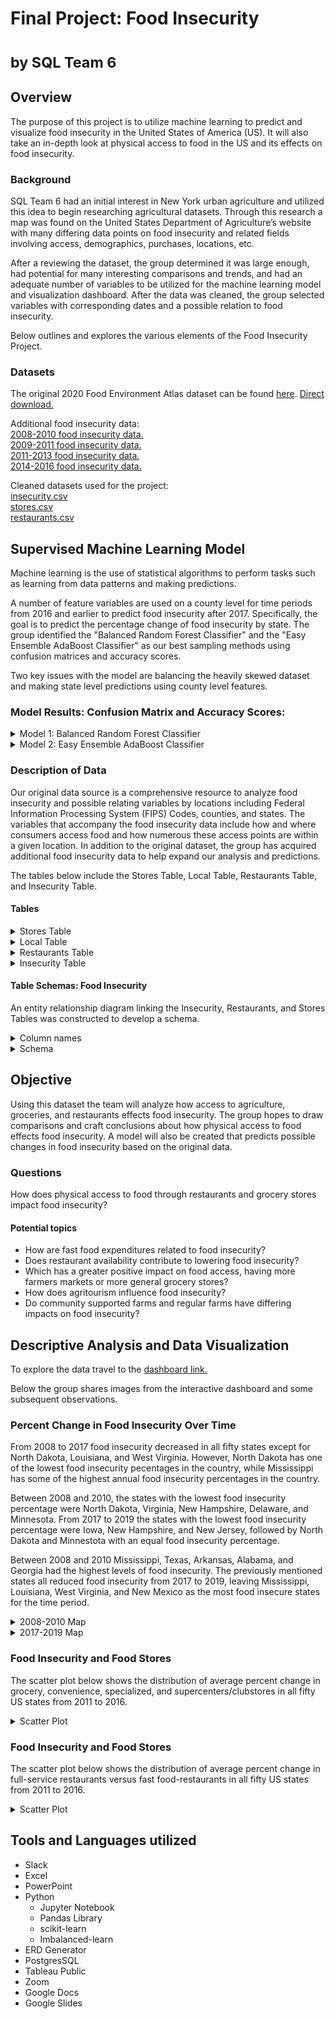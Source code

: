 
# Final Project: Food Insecurity <dl><sub>by SQL Team 6 </sub></dl>

## Overview 

The purpose of this project is to utilize machine learning to predict and visualize food insecurity in the United States of America (US). It will also take an in-depth look at physical access to food in the US and its effects on food insecurity.

### Background
SQL Team 6 had an initial interest in New York urban agriculture and utilized this idea to begin researching agricultural datasets. Through this research a map was found on the United States Department of Agriculture’s website with many differing data points on food insecurity and related fields involving access, demographics, purchases, locations, etc.

After a reviewing the dataset, the group determined it was large enough, had potential for many interesting comparisons and trends, and had an adequate number of variables to be utilized for the machine learning model and visualization dashboard. After the data was cleaned, the group selected variables with corresponding dates and a possible relation to food insecurity.

Below outlines and explores the various elements of the Food Insecurity Project.

### Datasets

The original 2020 Food Environment Atlas dataset can be found [here](https://www.ers.usda.gov/data-products/food-environment-atlas/data-access-and-documentation-downloads/).
 [Direct download.](https://www.ers.usda.gov/webdocs/DataFiles/80526/FoodEnvironmentAtlas.xls?v=2489.7)<br>

Additional food insecurity data:<br>
[2008-2010 food insecurity data.](https://www.ers.usda.gov/webdocs/publications/44906/6893_err125_2_.pdf?v=5244)  <br>
[2009-2011 food insecurity data.](https://www.ers.usda.gov/webdocs/publications/45020/30967_err141.pdf)  <br>
[2011-2013 food insecurity data.](https://www.ers.usda.gov/webdocs/publications/45265/48787_err173.pdf)  <br>
[2014-2016 food insecurity data.](https://www.ers.usda.gov/webdocs/publications/84973/err-237.pdf?v=219.4)  <br>

Cleaned datasets used for the project:<br>
[insecurity.csv](https://github.com/macicchino/Food_Insecurity/blob/main/Datasets/insecurity.csv)<br>
[stores.csv](https://github.com/macicchino/Food_Insecurity/blob/main/Datasets/stores.csv)<br>
[restaurants.csv](https://github.com/macicchino/Food_Insecurity/blob/main/Datasets/restaurants.csv)<br>

## Supervised Machine Learning Model

Machine learning is the use of statistical algorithms to perform tasks such as learning from data patterns and making predictions. 

A number of feature variables are used on a county level for time periods from 2016 and earlier to predict food insecurity after 2017. Specifically, the goal is to predict the percentage change of food insecurity by state. The group identified the "Balanced Random Forest Classifier" and the "Easy Ensemble AdaBoost Classifier" as our best sampling methods using confusion matrices and accuracy scores. 

Two key issues with the model are balancing the heavily skewed dataset and making state level predictions using county level features.


### Model Results: Confusion Matrix and Accuracy Scores:

<details><summary>Model 1: Balanced Random Forest Classifier</summary>

<img src="Resources/Images/BalancedRandomForestClassifier.png" width=70% height=70% title="Balanced Random Forest Classifier">

</details>
<details><summary>Model 2: Easy Ensemble AdaBoost Classifier</summary>

<img src="Resources/Images/EasyEnsembleAdaBoostClassifier.png" width=70% height=70% title="Easy Ensemble AdaBoost Classifier">

</details>

### Description of Data
Our original data source is a comprehensive resource to analyze food insecurity and possible relating variables by locations including Federal Information Processing System (FIPS) Codes, counties, and states. The variables that accompany the food insecurity data include how and where consumers access food and how numerous these access points are within a given location. In addition to the original dataset, the group has acquired additional food insecurity data to help expand our analysis and predictions.

The tables below include the Stores Table, Local Table, Restaurants Table, and Insecurity Table. 

#### Tables 

<Details><Summary>Stores Table</Summary>
The Stores Table shows the percent change of grocery stores from 2011 to 2016 by FIPS, state and county.

![dev_1](Resources/Images/stores.png "Stores Image")

 </Details>

<Details><Summary>Local Table</Summary>

The Local Table shows the percent change of direct farm sales, farms with direct sales, direct farm sales per capita, farmers markets, farms with vegetables harvested for fresh markets, vegetable acres harvested for fresh markets, CSA farms and agritourism operations from 2007 to 2012 by FIPS, state, and county.

![dev_2](Resources/Images/local.png "Local Image")
 
</Details>

<Details><Summary>Restaurants Table</Summary>

The Restaurants Table shows the percent change of fast food and full service restaurants from 2011 to 2016 by FIPS, state, and county.

![dev_3](Resources/Images/restaurants.png "Restaurants Image")
 
 </Details>

<Details><Summary>Insecurity Table</Summary>

 The Insecurity Table shows the percent change of food insecurity from 2012-2017 by FIPS, state, and county.

![dev_4](Resources/Images/insecurity.png "Insecurity Image")
 </Details>

#### Table Schemas: Food Insecurity

An entity relationship diagram linking the Insecurity, Restaurants, and Stores Tables was constructed to develop a schema.

<details><summary>Column names</summary>
<p>

#### Insecurity Table

```| FIPS                           | FIPS                                                               |
| ------------------------------ | ------------------------------------------------------------------ |
| STATE                          | State                                                              |
| COUNTY                         | COUNTY                                                             |
| FOODINSEC_08_10                | Household food insecurity (%, three-year average), 2008-10\*       |
| FOODINSEC_09_11                | Household food insecurity (%, three-year average), 2009-11\*       |
| FOODINSEC_11_13                | Household food insecurity (%, three-year average), 2011-13\*       |
| FOODINSEC_12_14                | Household food insecurity (%, three-year average), 2012-14\*       |
| FOODINSEC_14_16                | Household food insecurity (%, three-year average), 2014-16\*       |
| FOODINSEC_15_17                | Household food insecurity (%, three-year average), 2015-17\*       |
| FOODINSEC_17_19                | Household food insecurity (%, three-year average), 2017-19\*       |
| CH_FOODINSEC_14-16_to_17-19    | Household food insecurity (change %),2014-16 to 2017-19\*          |
| BI_Model_answer_14-16_to_17-19 | BI_Model-Household food insecurity (change %),2014-16 to 2017-19\* |
| CH_FOODINSEC_11_14             | Household food insecurity (change %),2009-11 to 2012-15\*          |
| CH_FOODINSEC_14_17             | Household food insecurity (change %),2012-14 to 2015-17\*          |
| FOODINSEC_09_14_AVG            | Household food insecurity (%, six-year average), 2009-14\*         |
| FOODINSEC_12_17_AVG            | Household food insecurity (%, six-year average), 2012-17\*         |
| CH_FOODINSEC_09_14_TO_15_17    | Household food insecurity (change %),2009-14 to 2015-17\*          |
| CH_FOODINSEC_09_11_TO_12_17    | Household food insecurity (change %),2009-11 to 2012-17\*          |
| Model_answer_09-14_15-17       | Model-Household food insecurity (change %),2009-14 to 2015-17\*    |
| Model_answer_09-11_12-17       | Model-Household food insecurity (change %),2009-11 to 2012-17\*    |
| Model_answer_12-14_15-17       | Model-Household food insecurity (change %),2012-14 to 2015-17\*    |
| BI_Model_answer_09-14_15-17    | BI_Model-Household food insecurity (change %),2009-14 to 2015-17\* |
| BI_Model_answer_09-11_12-17    | BI_Model-Household food insecurity (change %),2009-11 to 2012-17\* |
| BI_Model_answer_12-14_15-17    | BI_Model-Household food insecurity (change %),2012-14 to 2015-17\* |
```

 #### Stores Table

```| FIPS                | FIPS                                                     |
| ------------------- | -------------------------------------------------------- |
| State               | State                                                    |
| County              | County                                                   |
| PCH_GROC_11_16      | Grocery stores (% change), 2011-16                       |
| GROCPTH11           | Grocery stores/1,000 pop, 2011                           |
| GROCPTH16           | Grocery stores/1,000 pop, 2016                           |
| PCH_GROCPTH_11_16   | Grocery stores/1,000 pop (% change), 2011-16             |
| PCH_SUPERC_11_16    | Supercenters & club stores (% change), 2011-16           |
| SUPERCPTH11         | Supercenters & club stores/1,000 pop, 2011               |
| SUPERCPTH16         | Supercenters & club stores/1,000 pop, 2016               |
| PCH_SUPERCPTH_11_16 | Supercenters & club stores/1,000 pop (% change), 2011-16 |
| PCH_CONVS_11_16     | Convenience stores (% change), 2011-16                   |
| CONVSPTH11          | Convenience stores/1,000 pop, 2011                       |
| CONVSPTH16          | Convenience stores/1,000 pop, 2016                       |
| PCH_CONVSPTH_11_16  | Convenience stores/1,000 pop (% change), 2011-16         |
| PCH_SPECS_11_16     | Specialized food stores (% change), 2011-16              |
| SPECSPTH11          | Specialized food stores/1,000 pop, 2011                  |
| SPECSPTH16          | Specialized food stores/1,000 pop, 2016                  |
| PCH_SPECSPTH_11_16  | Specialized food stores/1,000 pop (% change), 2011-16    |
```

  #### Restaurants Table

```| FIPS             | FIPS                                                   |
| ---------------- | ------------------------------------------------------ |
| State            | State                                                  |
| County           | County                                                 |
| PCH_FFR_11_16    | Fast-food restaurants (% change), 2011-16              |
| FFRPTH11         | Fast-food restaurants/1,000 pop, 2011                  |
| FFRPTH16         | Fast-food restaurants/1,000 pop, 2016                  |
| PCH_FFRPTH_11_16 | Fast-food restaurants/1,000 pop (% change), 2011-16    |
| PCH_FSR_11_16    | Full-service restaurants (% change), 2011-16           |
| FSRPTH11         | Full-service restaurants/1,000 pop, 2011               |
| FSRPTH16         | Full-service restaurants/1,000 pop, 2016               |
| PCH_FSRPTH_11_16 | Full-service restaurants/1,000 pop (% change), 2011-16 |
| PC_FFRSALES07    | Expenditures per capita, fast food, 2007\*             |
| PC_FFRSALES12    | Expenditures per capita, fast food, 2012\*             |
| PC_FSRSALES07    | Expenditures per capita, restaurants, 2007\*           |
| PC_FSRSALES12    | Expenditures per capita, restaurants, 2012\*           |
```

</p>
</details>
<details><summary>Schema</summary>

<img src="Resources/Images/Schema.png" width=100% height=100% title="Schema">

</details>


## Objective
Using this dataset the team will analyze how access to agriculture, groceries, and restaurants effects food insecurity. The group hopes to draw comparisons and craft conclusions about how physical access to food effects food insecurity. A model will also be created that predicts possible changes in food insecurity based on the original data.

### Questions
How does physical access to food through restaurants and grocery stores impact food insecurity?

#### Potential topics
- How are fast food expenditures related to food insecurity?
- Does restaurant availability contribute to lowering food insecurity?
- Which has a greater positive impact on food access, having more farmers markets or more general grocery stores?
- How does agritourism influence food insecurity?
- Do community supported farms and regular farms have differing impacts on food insecurity?

## Descriptive Analysis and Data Visualization
To explore the data travel to the [dashboard link.](https://public.tableau.com/app/profile/emery.scott/viz/FoodInsecurityDashboard/HousholdFoodInsecurityasitRelatestoPhysicalAccess?publish=yes)

Below the group shares images from the interactive dashboard and some subsequent observations.

### Percent Change in Food Insecurity Over Time
From 2008 to 2017 food insecurity decreased in all fifty states except for North Dakota, Louisiana, and West Virginia. However, North Dakota has one of the lowest  food insecurity pecentages in the country, while Mississippi has some of the highest annual food insecurity percentages in the country.

Between 2008 and 2010, the states with the lowest food insecurity percentage were North Dakota, Virginia, New Hampshire, Delaware, and Minnesota. From 2017 to 2019 the states with the lowest food insecurity percentage were Iowa, New Hampshire, and New Jersey, followed by North Dakota and Minnestota with an equal food insecurity percentage. 

Between 2008 and 2010 Mississippi, Texas, Arkansas, Alabama, and Georgia had the highest levels of food insecurity. The previously mentioned states all reduced food insecurity from 2017 to 2019, leaving Mississippi, Louisiana, West Virginia, and New Mexico as the most food insecure states for the time period.

<details><Summary>2008-2010 Map</summary>
<img width="700" alt="Screen Shot 2023-03-21 at 10 52 47 PM" src="https://user-images.githubusercontent.com/112206035/226937278-6cbac4ab-18e5-4a3a-bc71-9a4c8ac6901c.png">
</details>

<details><Summary>2017-2019 Map</summary>
<img width="700" alt="Screen Shot 2023-03-21 at 10 53 36 PM" src="https://user-images.githubusercontent.com/112206035/226937325-ff90bee9-f149-479a-97a3-8a6d2621a03f.png">
</details>


### Food Insecurity and Food Stores 
The scatter plot below shows the distribution of average percent change in grocery, convenience, specialized, and supercenters/clubstores in all fifty US states from 2011 to 2016.

<details><Summary>Scatter Plot</summary>
<img width="700" alt="Screen Shot 2023-03-21 at 10 53 20 PM" src="https://user-images.githubusercontent.com/112206035/226950706-84c1524a-27b0-437e-a03f-1f1a2347a5c9.png">

<sub> (The dashboard includes this data on both a state and county level.) </sub>
</details>

### Food Insecurity and Food Stores 
The scatter plot below shows the distribution of average percent change in full-service restaurants versus fast food-restaurants in all fifty US states from 2011 to 2016.

<details><Summary>Scatter Plot</summary>
<img width="700" alt="Screen Shot 2023-03-21 at 10 53 07 PM" src="https://user-images.githubusercontent.com/112206035/226950919-1f34eed9-c0f1-4e87-8ced-eacd6200ae45.png">

<sub> (The dashboard includes this data on both a state and county level.) </sub>
</details>


## Tools and Languages utilized
- Slack
- Excel
- PowerPoint
- Python
  - Jupyter Notebook 
   - Pandas Library
   - scikit-learn
   - Imbalanced-learn
- ERD Generator
- PostgresSQL
- Tableau Public
- Zoom
- Google Docs
- Google Slides
